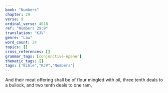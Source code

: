 ```yaml
---
book: "Numbers"
chapter: 29
verse: 9
ordinal_verse: 4618
ref: "Numbers 29:9"
translation: "KJV"
genre: "Law"
word_count: 24
topics: []
cross_references: []
grammar_tags: [conjunctive-opener]
thematic_tags: []
tags: ["Bible","KJV","Numbers"]
---
```

And their meat offering shall be of flour mingled with oil, three tenth deals to a bullock, and two tenth deals to one ram,
